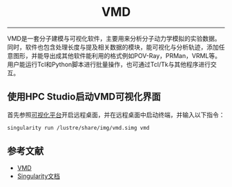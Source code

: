 # <center>VMD</center>

---------

VMD是一套分子建模与可视化软件，主要用来分析分子动力学模拟的实验数据。同时，软件也包含处理长度与提及相关数据的模块，能可视化与分析轨迹，添加任意图形，并能导出成其他软件能利用的格式例如POV-Ray，PRMan，VRML等。用户能运行Tcl和Python脚本进行批量操作，也可通过Tcl/Tk与其他程序进行交互。

## 使用HPC Studio启动VMD可视化界面

首先参照[可视化平台](../../login/HpcStudio/)开启远程桌面，并在远程桌面中启动终端，并输入以下指令：

```bash
singularity run /lustre/share/img/vmd.simg vmd
```

## 参考文献

- [VMD](https://www.ks.uiuc.edu/Research/vmd/)
- [Singularity文档](https://sylabs.io/guides/3.5/user-guide/)